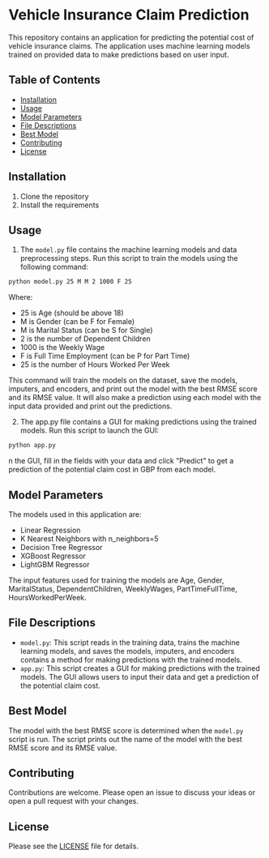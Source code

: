 # Vehicle Insurance Claim Prediction

This repository contains an application for predicting the potential cost of vehicle insurance claims. The application uses machine learning models trained on provided data to make predictions based on user input.

## Table of Contents
- [Installation](#installation)
- [Usage](#usage)
- [Model Parameters](#model-parameters)
- [File Descriptions](#file-descriptions)
- [Best Model](#best-model)
- [Contributing](#contributing)
- [License](#license)

## Installation

1. Clone the repository
2. Install the requirements

## Usage

1. The `model.py` file contains the machine learning models and data preprocessing steps. Run this script to train the models using the following command:

```bash
python model.py 25 M M 2 1000 F 25
``` 
Where:

- 25 is Age (should be above 18)
- M is Gender (can be F for Female)
- M is Marital Status (can be S for Single)
- 2 is the number of Dependent Children
- 1000 is the Weekly Wage
- F is Full Time Employment (can be P for Part Time)
- 25 is the number of Hours Worked Per Week

This command will train the models on the dataset, save the models, imputers, and encoders, and print out the model with the best RMSE score and its RMSE value. It will also make a prediction using each model with the input data provided and print out the predictions.

2. The app.py file contains a GUI for making predictions using the trained models. Run this script to launch the GUI:

```bash
python app.py
```

n the GUI, fill in the fields with your data and click "Predict" to get a prediction of the potential claim cost in GBP from each model.

## Model Parameters
The models used in this application are:

- Linear Regression
- K Nearest Neighbors with n_neighbors=5
- Decision Tree Regressor
- XGBoost Regressor
- LightGBM Regressor

The input features used for training the models are Age, Gender, MaritalStatus, DependentChildren, WeeklyWages, PartTimeFullTime, HoursWorkedPerWeek.

## File Descriptions
- `model.py`: This script reads in the training data, trains the machine learning models, and saves the models, imputers, and encoders contains a method for making predictions with the trained models.
- `app.py`: This script creates a GUI for making predictions with the trained models. The GUI allows users to input their data and get a prediction of the potential claim cost.

## Best Model

The model with the best RMSE score is determined when the `model.py` script is run. The script prints out the name of the model with the best RMSE score and its RMSE value.

## Contributing

Contributions are welcome. Please open an issue to discuss your ideas or open a pull request with your changes.

## License

Please see the [LICENSE](./LICENSE) file for details.



























